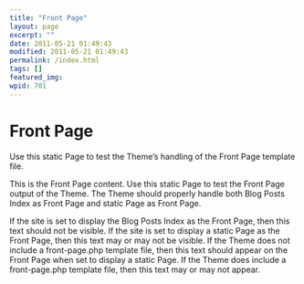 ```yaml
---
title: "Front Page"
layout: page
excerpt: ""
date: 2011-05-21 01:49:43
modified: 2011-05-21 01:49:43
permalink: /index.html
tags: []
featured_img:
wpid: 701
---
```


# Front Page

Use this static Page to test the Theme’s handling of the Front Page template file.

This is the Front Page content. Use this static Page to test the Front Page output of the Theme. The Theme should properly handle both Blog Posts Index as Front Page and static Page as Front Page.

If the site is set to display the Blog Posts Index as the Front Page, then this text should not be visible. If the site is set to display a static Page as the Front Page, then this text may or may not be visible. If the Theme does not include a front-page.php template file, then this text should appear on the Front Page when set to display a static Page. If the Theme does include a front-page.php template file, then this text may or may not appear.
